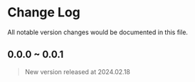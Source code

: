 # Change Log
All notable version changes would be documented in this file.

## 0.0.0 ~ 0.0.1
> New version released at 2024.02.18
